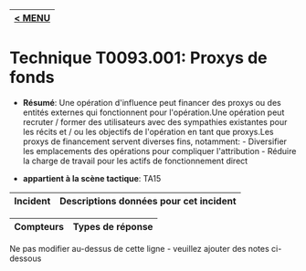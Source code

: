 |[< MENU](../../README.md)|
|---|
# Technique T0093.001: Proxys de fonds

* **Résumé**: Une opération d'influence peut financer des proxys ou des entités externes qui fonctionnent pour l'opération.Une opération peut recruter / former des utilisateurs avec des sympathies existantes pour les récits et / ou les objectifs de l'opération en tant que proxys.Les proxys de financement servent diverses fins, notamment: - Diversifier les emplacements des opérations pour compliquer l'attribution - Réduire la charge de travail pour les actifs de fonctionnement direct

* **appartient à la scène tactique**: TA15


|Incident |Descriptions données pour cet incident |
|-------- |-------------------- |



|Compteurs |Types de réponse |
|-------- |-------------- |


Ne pas modifier au-dessus de cette ligne - veuillez ajouter des notes ci-dessous